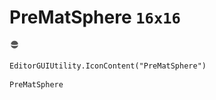 # PreMatSphere `16x16`
<img src="/img/PreMatSphere.png" width=16 height=16>

``` CSharp
EditorGUIUtility.IconContent("PreMatSphere")
```
```
PreMatSphere
```
